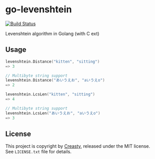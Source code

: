 go-levenshtein
==============

[![Build Status](https://travis-ci.org/creasty/go-levenshtein.svg?branch=master)](https://travis-ci.org/creasty/go-levenshtein)

Levenshtein algorithm in Golang (with C ext)


Usage
-----

```go
levenshtein.Distance("kitten", "sitting")
=> 3

// Multibyte string support
levenshtein.Distance("あいうえお", "aいうえo")
=> 2
```

```go
levenshtein.LcsLen("kitten", "sitting")
=> 4

// Multibyte string support
levenshtein.LcsLen("あいうえお", "aいうえo")
=> 3
```


License
-------

This project is copyright by [Creasty](http://creasty.com), released under the MIT license.  
See `LICENSE.txt` file for details.
